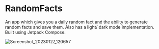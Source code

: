 # RandomFacts

An app which gives you a daily random fact and the ability to generate random facts and save them. Also has a light/ dark mode implementation. Built using Jetpack Compose.




![Screenshot_20230127_120657](https://user-images.githubusercontent.com/123660992/215083895-a0269d84-b6c5-41e8-998b-76007d702ab5.png)
